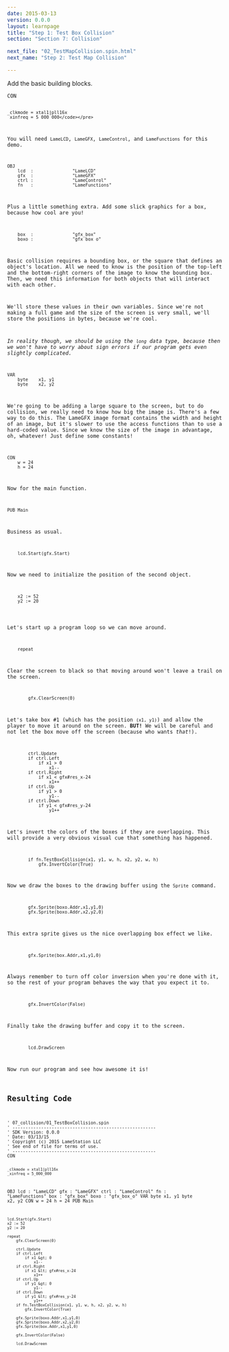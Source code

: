 ```yaml
---
date: 2015-03-13
version: 0.0.0
layout: learnpage
title: "Step 1: Test Box Collision"
section: "Section 7: Collision"

next_file: "02_TestMapCollision.spin.html"
next_name: "Step 2: Test Map Collision"

---
```

<p>Add the basic building blocks.</p>
<pre><code>CON

    _clkmode = xtal1|pll16x
    _xinfreq = 5_000_000</code></pre>
<p>You will need <code>LameLCD</code>, <code>LameGFX</code>, <code>LameControl</code>, and <code>LameFunctions</code> for this demo.</p>
<pre><code>OBJ
    lcd  :               &quot;LameLCD&quot; 
    gfx  :               &quot;LameGFX&quot;
    ctrl :               &quot;LameControl&quot;
    fn   :               &quot;LameFunctions&quot;</code></pre>
<p>Plus a little something extra. Add some slick graphics for a box, because how cool are you!</p>
<pre><code>    box  :               &quot;gfx_box&quot;
    boxo :               &quot;gfx_box_o&quot;</code></pre>
<p>Basic collision requires a bounding box, or the square that defines an object's location. All we need to know is the position of the top-left and the bottom-right corners of the image to know the bounding box. Then, we need this information for both objects that will interact with each other.</p>
<p>We'll store these values in their own variables. Since we're not making a full game and the size of the screen is very small, we'll store the positions in bytes, because we're cool.</p>
<p><em>In reality though, we should be using the <code>long</code> data type, because then we won't have to worry about sign errors if our program gets even slightly complicated.</em></p>
<pre><code>VAR
    byte    x1, y1
    byte    x2, y2</code></pre>
<p>We're going to be adding a large square to the screen, but to do collision, we really need to know how big the image is. There's a few way to do this. The LameGFX image format contains the width and height of an image, but it's slower to use the access functions than to use a hard-coded value. Since we know the size of the image in advantage, oh, whatever! Just define some constants!</p>
<pre><code>CON
    w = 24
    h = 24</code></pre>
<p>Now for the main function.</p>
<pre><code>PUB Main
</code></pre>
<p>Business as usual.</p>
<pre><code>    lcd.Start(gfx.Start)</code></pre>
<p>Now we need to initialize the position of the second object.</p>
<pre><code>    x2 := 52
    y2 := 20
    </code></pre>
<p>Let's start up a program loop so we can move around.</p>
<pre><code>    repeat</code></pre>
<p>Clear the screen to black so that moving around won't leave a trail on the screen.</p>
<pre><code>        gfx.ClearScreen(0)
</code></pre>
<p>Let's take box #1 (which has the position <code>(x1, y1)</code>) and allow the player to move it around on the screen. <strong>BUT!</strong> We will be careful and not let the box move off the screen (because who wants <em>that</em>!).</p>
<pre><code>        ctrl.Update
        if ctrl.Left
            if x1 &gt; 0
                x1--
        if ctrl.Right
            if x1 &lt; gfx#res_x-24
                x1++
        if ctrl.Up
            if y1 &gt; 0
                y1--
        if ctrl.Down
            if y1 &lt; gfx#res_y-24
                y1++</code></pre>
<p>Let's invert the colors of the boxes if they are overlapping. This will provide a very obvious visual cue that something has happened.</p>
<pre><code>        if fn.TestBoxCollision(x1, y1, w, h, x2, y2, w, h)
            gfx.InvertColor(True)
</code></pre>
<p>Now we draw the boxes to the drawing buffer using the <code>Sprite</code> command.</p>
<pre><code>        gfx.Sprite(boxo.Addr,x1,y1,0)
        gfx.Sprite(boxo.Addr,x2,y2,0)</code></pre>
<p>This extra sprite gives us the nice overlapping box effect we like.</p>
<pre><code>        gfx.Sprite(box.Addr,x1,y1,0)
</code></pre>
<p>Always remember to turn off color inversion when you're done with it, so the rest of your program behaves the way that you expect it to.</p>
<pre><code>        gfx.InvertColor(False)
</code></pre>
<p>Finally take the drawing buffer and copy it to the screen.</p>
<pre><code>        lcd.DrawScreen</code></pre>
<p>Now run our program and see how awesome it is!</p>
<h2 id="resulting-code">Resulting Code</h2>
<pre><code>&#39; 07_collision/01_TestBoxCollision.spin
&#39; -------------------------------------------------------
&#39; SDK Version: 0.0.0
&#39; Date: 03/13/15
&#39; Copyright (c) 2015 LameStation LLC
&#39; See end of file for terms of use.
&#39; -------------------------------------------------------
CON

    _clkmode = xtal1|pll16x
    _xinfreq = 5_000_000
OBJ
    lcd  :               &quot;LameLCD&quot; 
    gfx  :               &quot;LameGFX&quot;
    ctrl :               &quot;LameControl&quot;
    fn   :               &quot;LameFunctions&quot;
    box  :               &quot;gfx_box&quot;
    boxo :               &quot;gfx_box_o&quot;
VAR
    byte    x1, y1
    byte    x2, y2
CON
    w = 24
    h = 24
PUB Main

    lcd.Start(gfx.Start)
    x2 := 52
    y2 := 20
    
    repeat
        gfx.ClearScreen(0)

        ctrl.Update
        if ctrl.Left
            if x1 &gt; 0
                x1--
        if ctrl.Right
            if x1 &lt; gfx#res_x-24
                x1++
        if ctrl.Up
            if y1 &gt; 0
                y1--
        if ctrl.Down
            if y1 &lt; gfx#res_y-24
                y1++
        if fn.TestBoxCollision(x1, y1, w, h, x2, y2, w, h)
            gfx.InvertColor(True)

        gfx.Sprite(boxo.Addr,x1,y1,0)
        gfx.Sprite(boxo.Addr,x2,y2,0)
        gfx.Sprite(box.Addr,x1,y1,0)

        gfx.InvertColor(False)

        lcd.DrawScreen

</code></pre>
